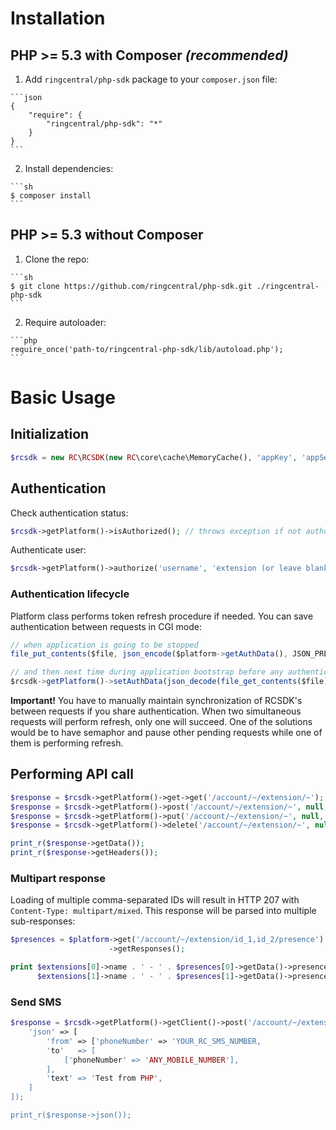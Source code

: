 # Installation

## PHP >= 5.3 with Composer *(recommended)*
  
  1. Add ```ringcentral/php-sdk``` package to your ```composer.json``` file:
  
    ```json
    {
        "require": {
            "ringcentral/php-sdk": "*"
        }
    }
    ```
    
  2. Install dependencies:
    
    ```sh
    $ composer install
    ```

## PHP >= 5.3 without Composer

  1. Clone the repo:
  
    ```sh
    $ git clone https://github.com/ringcentral/php-sdk.git ./ringcentral-php-sdk
    ```
    
  2. Require autoloader:
  
    ```php
    require_once('path-to/ringcentral-php-sdk/lib/autoload.php');
    ```
    
# Basic Usage

## Initialization

```php
$rcsdk = new RC\RCSDK(new RC\core\cache\MemoryCache(), 'appKey', 'appSecret', 'server (optional)');
```

## Authentication

Check authentication status:

```php
$rcsdk->getPlatform()->isAuthorized(); // throws exception if not authorized after automatic refresh
```

Authenticate user:

```php
$rcsdk->getPlatform()->authorize('username', 'extension (or leave blank)', 'password', true); // change true to false to not remember user
```

### Authentication lifecycle

Platform class performs token refresh procedure if needed. You can save authentication between requests in CGI mode:

```js
// when application is going to be stopped
file_put_contents($file, json_encode($platform->getAuthData(), JSON_PRETTY_PRINT));

// and then next time during application bootstrap before any authentication checks:
$rcsdk->getPlatform()->setAuthData(json_decode(file_get_contents($file));
```

**Important!** You have to manually maintain synchronization of RCSDK's between requests if you share authentication.
When two simultaneous requests will perform refresh, only one will succeed. One of the solutions would be to have
semaphor and pause other pending requests while one of them is performing refresh.

## Performing API call

```php
$response = $rcsdk->getPlatform()->get->get('/account/~/extension/~');
$response = $rcsdk->getPlatform()->post('/account/~/extension/~', null, {foo: 'bar'}); // QueryParameters are null
$response = $rcsdk->getPlatform()->put('/account/~/extension/~', null, {foo: 'bar'}); // QueryParameters are null
$response = $rcsdk->getPlatform()->delete('/account/~/extension/~', null, {foo: 'bar'}); // QueryParameters are null

print_r($response->getData());
print_r($response->getHeaders());
```

### Multipart response

Loading of multiple comma-separated IDs will result in HTTP 207 with `Content-Type: multipart/mixed`. This response will
be parsed into multiple sub-responses:

```php
$presences = $platform->get('/account/~/extension/id_1,id_2/presence')
                      ->getResponses();

print $extensions[0]->name . ' - ' . $presences[0]->getData()->presenceStatus . ', ' .
      $extensions[1]->name . ' - ' . $presences[1]->getData()->presenceStatus;
```

### Send SMS

```php
$response = $rcsdk->getPlatform()->getClient()->post('/account/~/extension/~/sms', [
    'json' => [
        'from' => ['phoneNumber' => 'YOUR_RC_SMS_NUMBER,
        'to'   => [
            ['phoneNumber' => 'ANY_MOBILE_NUMBER'],
        ],
        'text' => 'Test from PHP',
    ]
]);

print_r($response->json());
```